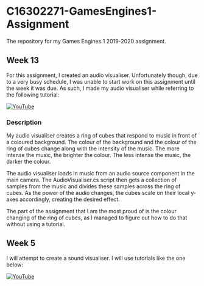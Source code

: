 # C16302271-GamesEngines1-Assignment
The repository for my Games Engines 1 2019-2020 assignment.

## Week 13
For this assignment, I created an audio visualiser. Unfortunately though, due to a very busy schedule, I was unable to start work on this assignment until the week it was due. As such, I made my audio visualiser while referring to the following tutorial:

[![YouTube](http://img.youtube.com/vi/wtXirrO-iNA/0.jpg)](https://www.youtube.com/watch?v=wtXirrO-iNA)

### Description
My audio visualiser creates a ring of cubes that respond to music in front of a coloured background. The colour of the background and the colour of the ring of cubes change along with the intensity of the music. The more intense the music, the brighter the colour. The less intense the music, the darker the colour.

The audio visualiser loads in music from an audio source component in the main camera. The AudioVisualiser.cs script then gets a collection of samples from the music and divides these samples across the ring of cubes. As the power of the audio changes, the cubes scale on their local y-axes accordingly, creating the desired effect.

The part of the assignment that I am the most proud of is the colour changing of the ring of cubes, as I managed to figure out how to do that without using a tutorial.

## Week 5
I will attempt to create a sound visualiser. I will use tutorials like the one below:

[![YouTube](http://img.youtube.com/vi/GHc9RF258VA/0.jpg)](https://www.youtube.com/watch?v=GHc9RF258VA)